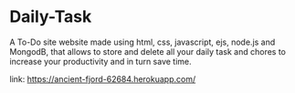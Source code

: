 # Daily-Task
A To-Do site website made using html, css, javascript, ejs, node.js and MongodB, that allows  to store and delete all your daily task and chores  to increase your productivity and in turn save time.

link: https://ancient-fjord-62684.herokuapp.com/
